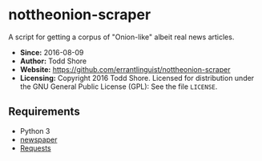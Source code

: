 # nottheonion-scraper
A script for getting a corpus of "Onion-like" albeit real news articles.

* **Since:** 2016-08-09
* **Author:** Todd Shore
* **Website:** https://github.com/errantlinguist/nottheonion-scraper
* **Licensing:** Copyright 2016 Todd Shore. Licensed for distribution under the GNU General Public License (GPL): See the file `LICENSE`.

Requirements
--------------------------------------------------------------------------------
- Python 3
- [newspaper](https://newspaper.readthedocs.io)
- [Requests](https://requests.readthedocs.org/)

